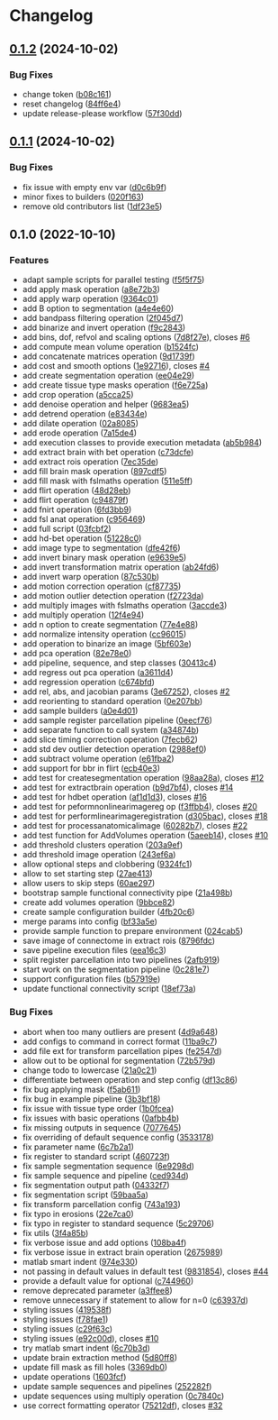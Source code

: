 # Changelog


## [0.1.2](https://github.com/juancarlosfarah/apero/compare/v0.1.1...v0.1.2) (2024-10-02)


### Bug Fixes

* change token ([b08c161](https://github.com/juancarlosfarah/apero/commit/b08c161d675c9c807b16019f7fa10631bc109864))
* reset changelog ([84ff6e4](https://github.com/juancarlosfarah/apero/commit/84ff6e41f5278a6653dc9d46690eea1222a7c35f))
* update release-please workflow ([57f30dd](https://github.com/juancarlosfarah/apero/commit/57f30dd5b6af5abece7acbab8a8d40df47585831))

## [0.1.1](https://github.com/juancarlosfarah/apero/compare/v0.1.0...v0.1.1) (2024-10-02)


### Bug Fixes

* fix issue with empty env var ([d0c6b9f](https://github.com/juancarlosfarah/apero/commit/d0c6b9fda0e4a788eff43f439df685735a5a16d5))
* minor fixes to builders ([020f163](https://github.com/juancarlosfarah/apero/commit/020f163467240aecf04fa5f1a3482fec93774ec3))
* remove old contributors list ([1df23e5](https://github.com/juancarlosfarah/apero/commit/1df23e5d7f8c470f5f70a398fbc574dfd34335cc))

## 0.1.0 (2022-10-10)


### Features

* adapt sample scripts for parallel testing ([f5f5f75](https://github.com/juancarlosfarah/apero/commit/f5f5f75f4f40641c24a17f3e90a3c5ea62f01dbe))
* add apply mask operation ([a8e72b3](https://github.com/juancarlosfarah/apero/commit/a8e72b3d62cebf6ec0eb3e9a9d25a36de446ba64))
* add apply warp operation ([9364c01](https://github.com/juancarlosfarah/apero/commit/9364c019d1bae4b75d15ddcd27dbde1ab113fd35))
* add B option to segmentation ([a4e4e60](https://github.com/juancarlosfarah/apero/commit/a4e4e602d82693f965097ce1e1e4ae24d81dc758))
* add bandpass filtering operation ([2f045d7](https://github.com/juancarlosfarah/apero/commit/2f045d73c34a4390899baf93192020c9a6e3c830))
* add binarize and invert operation ([f9c2843](https://github.com/juancarlosfarah/apero/commit/f9c284395291e22a76eb80af8b35bc029e48d1cd))
* add bins, dof, refvol and scaling options ([7d8f27e](https://github.com/juancarlosfarah/apero/commit/7d8f27e92e578126bb37995b5a4093d26f5cb441)), closes [#6](https://github.com/juancarlosfarah/apero/issues/6)
* add compute mean volume operation ([b1524fc](https://github.com/juancarlosfarah/apero/commit/b1524fc0b68568b8c24a6da72ce49a5b79afd617))
* add concatenate matrices operation ([9d1739f](https://github.com/juancarlosfarah/apero/commit/9d1739fd297a7a07ddb0639a314dfc08d14bd23d))
* add cost and smooth options ([1e92716](https://github.com/juancarlosfarah/apero/commit/1e92716fb568972461d99c3569d1cc7a944df689)), closes [#4](https://github.com/juancarlosfarah/apero/issues/4)
* add create segmentation operation ([ee04e29](https://github.com/juancarlosfarah/apero/commit/ee04e295928d20f9db47669b1f3a9a1e77f27172))
* add create tissue type masks operation ([f6e725a](https://github.com/juancarlosfarah/apero/commit/f6e725a386224cb1784b244cef33c494afc47d83))
* add crop operation ([a5cca25](https://github.com/juancarlosfarah/apero/commit/a5cca259151338f03f2319c98ac1af1cdcd64810))
* add denoise operation and helper ([9683ea5](https://github.com/juancarlosfarah/apero/commit/9683ea59b2fa5437cfa4ac018d80bc46f12e5584))
* add detrend operation ([e83434e](https://github.com/juancarlosfarah/apero/commit/e83434e4560e78e2fa4c8c16c019df13f321b350))
* add dilate operation ([02a8085](https://github.com/juancarlosfarah/apero/commit/02a8085c13411dd2225acf09980542f0f5d371d8))
* add erode operation ([7a15de4](https://github.com/juancarlosfarah/apero/commit/7a15de4e40367b25ae6aa2c0b946e5023ec83954))
* add execution classes to provide execution metadata ([ab5b984](https://github.com/juancarlosfarah/apero/commit/ab5b98476bcee5f61c346d7f7c86a689e5cf7490))
* add extract brain with bet operation ([c73dcfe](https://github.com/juancarlosfarah/apero/commit/c73dcfef1e83f2ef896ea80f244596c65f3b292c))
* add extract rois operation ([7ec35de](https://github.com/juancarlosfarah/apero/commit/7ec35de75889df8d248f0f36ff7be4b6f1d59290))
* add fill brain mask operation ([897cdf5](https://github.com/juancarlosfarah/apero/commit/897cdf5babed06f1404bab5e91b509303f325b2d))
* add fill mask with fslmaths operation ([511e5ff](https://github.com/juancarlosfarah/apero/commit/511e5ffd2f171193535391ed069a791847fa2d0f))
* add flirt operation ([48d28eb](https://github.com/juancarlosfarah/apero/commit/48d28eb122f5a216a3bf716d1390a9d08a32ec3e))
* add flirt operation ([c94879f](https://github.com/juancarlosfarah/apero/commit/c94879f44ad126ee54a9a74647c175057b1e801c))
* add fnirt operation ([6fd3bb9](https://github.com/juancarlosfarah/apero/commit/6fd3bb9d71402e18d638f691cc365329f9454fe0))
* add fsl anat operation ([c956469](https://github.com/juancarlosfarah/apero/commit/c956469e1fd762d2de21ceca1bab85af0fcd8286))
* add full script ([03fcbf2](https://github.com/juancarlosfarah/apero/commit/03fcbf21916758c300699fd4e02580f421dce2ff))
* add hd-bet operation ([51228c0](https://github.com/juancarlosfarah/apero/commit/51228c088e4e773f3f96a5de16991b62b7804d29))
* add image type to segmentation ([dfe42f6](https://github.com/juancarlosfarah/apero/commit/dfe42f6412b1b3bc91f41660abb65fb69d44e064))
* add invert binary mask operation ([e9639e5](https://github.com/juancarlosfarah/apero/commit/e9639e59b672aaa604f30509666c416456a81634))
* add invert transformation matrix operation ([ab24fd6](https://github.com/juancarlosfarah/apero/commit/ab24fd6db3d071d64b532541740e53d4d43423b0))
* add invert warp operation ([87c530b](https://github.com/juancarlosfarah/apero/commit/87c530b2d5ab3f70f031bd773c47f99ec570e69f))
* add motion correction operation ([cf87735](https://github.com/juancarlosfarah/apero/commit/cf877354ba514e7b9ffe6da8a49d9d68696ca210))
* add motion outlier detection operation ([f2723da](https://github.com/juancarlosfarah/apero/commit/f2723dadbf39cff6e852c43e83cbe84eac66d3b4))
* add multiply images with fslmaths operation ([3accde3](https://github.com/juancarlosfarah/apero/commit/3accde3b776890d49c6f8a94378bf2a2f50d61e8))
* add multiply operation ([12f4e94](https://github.com/juancarlosfarah/apero/commit/12f4e9484b908d859690ccb0cee1f1536e448cd1))
* add n option to create segmentation ([77e4e88](https://github.com/juancarlosfarah/apero/commit/77e4e884d5515d5a70291e17e52b86cac5fa73f2))
* add normalize intensity operation ([cc96015](https://github.com/juancarlosfarah/apero/commit/cc9601566de501a0f46f54995a1440d087b71b68))
* add operation to binarize an image ([5bf603e](https://github.com/juancarlosfarah/apero/commit/5bf603e1b98460a28549b10da23ade598cc744ec))
* add pca operation ([82e78e0](https://github.com/juancarlosfarah/apero/commit/82e78e05cc93dd4cf7b51a99a4907e69dadbeddb))
* add pipeline, sequence, and step classes ([30413c4](https://github.com/juancarlosfarah/apero/commit/30413c490a22a1e931f206552218cda0cd80ac01))
* add regress out pca operation ([a3611d4](https://github.com/juancarlosfarah/apero/commit/a3611d49d91c9159f1d8dcdedb2223085fc93d9c))
* add regression operation ([c674bfd](https://github.com/juancarlosfarah/apero/commit/c674bfda92f04067fdfc9bd6b83c95668bab7737))
* add rel, abs, and jacobian params ([3e67252](https://github.com/juancarlosfarah/apero/commit/3e672520ff6bae979f498c61691b6d3c4f584f66)), closes [#2](https://github.com/juancarlosfarah/apero/issues/2)
* add reorienting to standard operation ([0e207bb](https://github.com/juancarlosfarah/apero/commit/0e207bb10cdb9d74d6838f05787dcdd16e7c5f43))
* add sample builders ([a0e4d01](https://github.com/juancarlosfarah/apero/commit/a0e4d01cd54ef8dd0bda14c153da0f1e5669aae2))
* add sample register parcellation pipeline ([0eecf76](https://github.com/juancarlosfarah/apero/commit/0eecf769bfd9008ee03019a6715386f77252e012))
* add separate function to call system ([a34874b](https://github.com/juancarlosfarah/apero/commit/a34874b7453b12916505ded1b88de692de623048))
* add slice timing correction operation ([7fecb62](https://github.com/juancarlosfarah/apero/commit/7fecb629327bd9165d4b71d0484033d8698c9b42))
* add std dev outlier detection operation ([2988ef0](https://github.com/juancarlosfarah/apero/commit/2988ef0e5e586e4bde2c40980676986d7cd355cc))
* add subtract volume operation ([e61fba2](https://github.com/juancarlosfarah/apero/commit/e61fba2ee230145ce5ee68c98d9f7cfe0fffd1c3))
* add support for bbr in flirt ([ecb40e3](https://github.com/juancarlosfarah/apero/commit/ecb40e346ffefe0b8860eccf693b2d2a5dd19ddd))
* add test for createsegmentation operation ([98aa28a](https://github.com/juancarlosfarah/apero/commit/98aa28ad9aedaa00ec3cb43f987be176ffcecdbd)), closes [#12](https://github.com/juancarlosfarah/apero/issues/12)
* add test for extractbrain operation ([b9d7bf4](https://github.com/juancarlosfarah/apero/commit/b9d7bf48a7f060b0fc82b943677077de68e2121d)), closes [#14](https://github.com/juancarlosfarah/apero/issues/14)
* add test for hdbet operation ([af1d1d3](https://github.com/juancarlosfarah/apero/commit/af1d1d339bbfd7606b167c7f9fc8ad779cb827cd)), closes [#16](https://github.com/juancarlosfarah/apero/issues/16)
* add test for peformnonlinearimagereg op ([f3ffbb4](https://github.com/juancarlosfarah/apero/commit/f3ffbb41af9e44d02a1d6e3e9021d05411f33162)), closes [#20](https://github.com/juancarlosfarah/apero/issues/20)
* add test for performlinearimageregistration ([d305bac](https://github.com/juancarlosfarah/apero/commit/d305bac8aa3aa17d55c35b8d7b38288abaf156c3)), closes [#18](https://github.com/juancarlosfarah/apero/issues/18)
* add test for processanatomicalimage ([60282b7](https://github.com/juancarlosfarah/apero/commit/60282b7ce342d73da8d55c381d006ebe19efe0de)), closes [#22](https://github.com/juancarlosfarah/apero/issues/22)
* add test function for AddVolumes operation ([5aeeb14](https://github.com/juancarlosfarah/apero/commit/5aeeb14b4dc058be714d87428846c88d285bf74e)), closes [#10](https://github.com/juancarlosfarah/apero/issues/10)
* add threshold clusters operation ([203a9ef](https://github.com/juancarlosfarah/apero/commit/203a9efc2d5290cd60c9884f130a168115bbd7fd))
* add threshold image operation ([243ef6a](https://github.com/juancarlosfarah/apero/commit/243ef6a06de5b33cc1bdba50e1af3357849fc01b))
* allow optional steps and clobbering ([9324fc1](https://github.com/juancarlosfarah/apero/commit/9324fc1a83735a26f08456a4eb60ea4365731183))
* allow to set starting step ([27ae413](https://github.com/juancarlosfarah/apero/commit/27ae413e094b915b95abaf490f63fee2f3722e78))
* allow users to skip steps ([60ae297](https://github.com/juancarlosfarah/apero/commit/60ae2970b70f03bbb78fdf59067f9699d8869fbb))
* bootstrap sample functional connectivity pipe ([21a498b](https://github.com/juancarlosfarah/apero/commit/21a498b6402a43687689892e09732424c794a2f4))
* create add volumes operation ([9bbce82](https://github.com/juancarlosfarah/apero/commit/9bbce8295a5a61bd49be2434a6226f2aefcf5977))
* create sample configuration builder ([4fb20c6](https://github.com/juancarlosfarah/apero/commit/4fb20c64741e9d2096cb3f734d9c670f79d6bcb7))
* merge params into config ([bf33a5e](https://github.com/juancarlosfarah/apero/commit/bf33a5ee63ffe77ba3070894ba787aa878a33a32))
* provide sample function to prepare environment ([024cab5](https://github.com/juancarlosfarah/apero/commit/024cab5b2b3289a82d47e0f44496ac80c2ce12c4))
* save image of connectome in extract rois ([8796fdc](https://github.com/juancarlosfarah/apero/commit/8796fdcfe7af9312d25c49783393fabb737afd38))
* save pipeline execution files ([eea16c3](https://github.com/juancarlosfarah/apero/commit/eea16c39d1f24970cd8d4f3d6b3e333f0460672d))
* split register parcellation into two pipelines ([2afb919](https://github.com/juancarlosfarah/apero/commit/2afb919ae7d27dfca8eab0e5b62ad068608cc4e6))
* start work on the segmentation pipeline ([0c281e7](https://github.com/juancarlosfarah/apero/commit/0c281e7e6e02d13eda6029e775496a1bb05fceae))
* support configuration files ([b57919e](https://github.com/juancarlosfarah/apero/commit/b57919ee0f68767cf1f0d494e8182f0463493e3c))
* update functional connectivity script ([18ef73a](https://github.com/juancarlosfarah/apero/commit/18ef73a1a3f308f3f9d205202e87616615572aec))


### Bug Fixes

* abort when too many outliers are present ([4d9a648](https://github.com/juancarlosfarah/apero/commit/4d9a6486c86306c8c2019d056f046c6de87f06a8))
* add configs to command in correct format ([11ba9c7](https://github.com/juancarlosfarah/apero/commit/11ba9c7029214594290fefbd09c3f1c96170998d))
* add file ext for transform parcellation pipes ([fe2547d](https://github.com/juancarlosfarah/apero/commit/fe2547de108e558de3ed8dcc6c27a5a4c2a3c039))
* allow out to be optional for segmentation ([72b579d](https://github.com/juancarlosfarah/apero/commit/72b579d2f11479a990b59a18599d7094b69b7c07))
* change todo to lowercase ([21a0c21](https://github.com/juancarlosfarah/apero/commit/21a0c215511716ae9f73b524f1e7a3de4eed6f8a))
* differentiate between operation and step config ([df13c86](https://github.com/juancarlosfarah/apero/commit/df13c86181e180da96bb525f26d044f27ea8436a))
* fix bug applying mask ([f5ab611](https://github.com/juancarlosfarah/apero/commit/f5ab6113dc7048cc16bc8978a57293dacfe981a9))
* fix bug in example pipeline ([3b3bf18](https://github.com/juancarlosfarah/apero/commit/3b3bf185ed1bf5a1c6cc8ab8ddf3c9d0050886e2))
* fix issue with tissue type order ([1b0fcea](https://github.com/juancarlosfarah/apero/commit/1b0fceac8b5735feb1f683d83f0b1a353c46d2f7))
* fix issues with basic operations ([0afbb4b](https://github.com/juancarlosfarah/apero/commit/0afbb4ba59625e2e827169e55c6c79c1c3009dee))
* fix missing outputs in sequence ([7077645](https://github.com/juancarlosfarah/apero/commit/70776456b6df4aea45879659caaaee3dadcd7e4b))
* fix overriding of default sequence config ([3533178](https://github.com/juancarlosfarah/apero/commit/35331784a559dba3318d6b639bae538a7b60a600))
* fix parameter name ([6c7b2a1](https://github.com/juancarlosfarah/apero/commit/6c7b2a129288c454476faa162b9ea269fc8712df))
* fix register to standard script ([460723f](https://github.com/juancarlosfarah/apero/commit/460723fcc75bba3d8fd184d04d7757597a940b2d))
* fix sample segmentation sequence ([6e9298d](https://github.com/juancarlosfarah/apero/commit/6e9298d75fcf24442b949d192f1c1342ff65cf17))
* fix sample sequence and pipeline ([ced934d](https://github.com/juancarlosfarah/apero/commit/ced934df1b77a2d622b32ca711b707529ac81cb2))
* fix segmentation output path ([04332f7](https://github.com/juancarlosfarah/apero/commit/04332f7300e8fe00b66e28a8f40b9f5a8fd348ab))
* fix segmentation script ([59baa5a](https://github.com/juancarlosfarah/apero/commit/59baa5a18c0d6bba3e1abd35418d4a1e7244ec2a))
* fix transform parcellation config ([743a193](https://github.com/juancarlosfarah/apero/commit/743a19301b28f1b5d1662bde898970be7a4592af))
* fix typo in erosions ([22e7ca0](https://github.com/juancarlosfarah/apero/commit/22e7ca048f429ea4690439f94b462cb1b3eac6cf))
* fix typo in register to standard sequence ([5c29706](https://github.com/juancarlosfarah/apero/commit/5c297068b97c3d3a8da7ea6cd9fd13daa2710b78))
* fix utils ([3f4a85b](https://github.com/juancarlosfarah/apero/commit/3f4a85b39cf21facefd5d27966016f007c41bf6a))
* fix verbose issue and add options ([108ba4f](https://github.com/juancarlosfarah/apero/commit/108ba4f2810ed202cfbd39b8f41ed1b3d2c8bc1d))
* fix verbose issue in extract brain operation ([2675989](https://github.com/juancarlosfarah/apero/commit/267598963c8332918daf382da647c36c3109af6b))
* matlab smart indent ([974e330](https://github.com/juancarlosfarah/apero/commit/974e3301f6bd3b9ede33bc4c40d4735fa4df8c7b))
* not passing in default values in default test ([9831854](https://github.com/juancarlosfarah/apero/commit/9831854af1237b1561d043fd1ce1c14168e61658)), closes [#44](https://github.com/juancarlosfarah/apero/issues/44)
* provide a default value for optional ([c744960](https://github.com/juancarlosfarah/apero/commit/c744960f8957e2b721218b75871a23af82412e5c))
* remove deprecated parameter ([a3ffee8](https://github.com/juancarlosfarah/apero/commit/a3ffee8d99202368ee5aff983649a66a172f306e))
* remove unnecessary if statement to allow for n=0 ([c63937d](https://github.com/juancarlosfarah/apero/commit/c63937dc93184609cb1709fcd219463718eff3b8))
* styling issues ([419538f](https://github.com/juancarlosfarah/apero/commit/419538f7f8fd74d725f9fac263a206d4ae03bafc))
* styling issues ([f78fae1](https://github.com/juancarlosfarah/apero/commit/f78fae1d8c110b46acae4b13373b139eb8512812))
* styling issues ([c29f63c](https://github.com/juancarlosfarah/apero/commit/c29f63c4495cbd7fa5de5a943a77f2e977932b10))
* styling issues ([e92c00d](https://github.com/juancarlosfarah/apero/commit/e92c00d1943839c46b46107434577c907480a11a)), closes [#10](https://github.com/juancarlosfarah/apero/issues/10)
* try matlab smart indent ([6c70b3d](https://github.com/juancarlosfarah/apero/commit/6c70b3d87d72a3f3d115976152a1705a8c9d82b4))
* update brain extraction method ([5d80ff8](https://github.com/juancarlosfarah/apero/commit/5d80ff884b5c5169540844de44ea181578b44f91))
* update fill mask as fill holes ([3369db0](https://github.com/juancarlosfarah/apero/commit/3369db04e6448d27e2607b68882be4eb684b755d))
* update operations ([1603fcf](https://github.com/juancarlosfarah/apero/commit/1603fcfef993e21bde99607623e2850d952027da))
* update sample sequences and pipelines ([252282f](https://github.com/juancarlosfarah/apero/commit/252282f88025398281678fd25a503833ccebef89))
* update sequences using multiply operation ([0c7840c](https://github.com/juancarlosfarah/apero/commit/0c7840c6ab9638c7bd1aa03bde38cb81b56919eb))
* use correct formatting operator ([75212df](https://github.com/juancarlosfarah/apero/commit/75212df42fa3baf888013277ec35b965cb310515)), closes [#32](https://github.com/juancarlosfarah/apero/issues/32)
